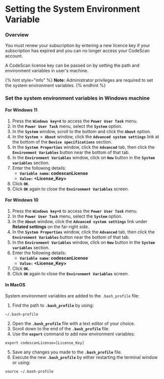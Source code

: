 # Setting the System Environment Variable

### Overview <a href="#overview" id="overview"></a>

You must renew your subscription by entering a new licence key if your subscription has expired and you can no longer access your CodeScan account.

A CodeScan license key can be passed on by setting the path and environment variables in user's machine.

{% hint style="info" %}
**Note:** Administrator privileges are required to set the system environment variables.
{% endhint %}

### Set the system environment variables in Windows machine <a href="#set-the-system-environment-variables-in-windows-machine" id="set-the-system-environment-variables-in-windows-machine"></a>

#### For Windows 11 <a href="#for-windows-11" id="for-windows-11"></a>

1. Press the **`Windows key+X`** to access the **`Power User Task`** menu.
2. In the **`Power User Task`** menu, select the **`System`** option.
3. In the **`System`** window, scroll to the bottom and click the **`About`** option.
4. In the **`System > About`** window, click the **`Advanced system settings`** link at the bottom of the **`Device specifications`** section.
5. In the **`System Properties`** window, click the **`Advanced`** tab, then click the **`Environment Variables`** button near the bottom of that tab.
6. In the **`Environment Variables`** window, click on **`New`** button in the **`System variables`** section.
7. Enter the following details:
   * **`Variable name`:** **codescanLicense**
   * **`Value:`** **\<License\_Key>**
8. Click **`OK`**.
9. Click **`OK`** again to close the **`Environment Variables`** screen.

#### For Windows 10 <a href="#for-windows-10" id="for-windows-10"></a>

1. Press the **`Windows key+X`** to access the **`Power User Task`** menu.
2. In the **`Power User Task`** menu, select the **`System`** option.
3. In the **`About`** window, click the **`Advanced system settings`** link under **Related settings** on the far-right side.
4. In the **`System Properties`** window, click the **`Advanced`** tab, then click the **`Environment Variables`** button near the bottom of that tab.
5. In the **`Environment Variables`** window, click on **`New`** button in the **`System variables`** section.
6. Enter the following details:
   * **`Variable name`:** **codescanLicense**
   * **`Value:`** **\<License\_Key>**
7. Click **`OK`.**
8. Click **`OK`** again to close the **`Environment Variables`** screen.

#### In MacOS <a href="#in-macos" id="in-macos"></a>

System environment variables are added to the `.bash_profile` file:

1. Find the path to **`.bash_profile`** by using:

```
~/.bash-profile
```

2. Open the **`.bash_profile`** file with a text editor of your choice.
3. Scroll down to the end of the **`.bash_profile`** file.
4. Use the **`export`** command to add new environment variables:

```
export codescanLicense=[License_Key]
```

5. Save any changes you made to the **`.bash_profile`** file.
6. Execute the new **`.bash_profile`** by either restarting the terminal window or using:

```
source ~/.bash-profile
```
